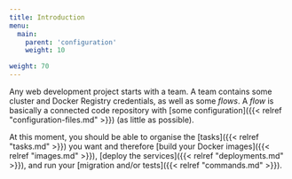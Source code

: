 ```yaml
---
title: Introduction
menu:
  main:
    parent: 'configuration'
    weight: 10

weight: 70
---
```

Any web development project starts with a team. A team contains some cluster and Docker Registry credentials, as well as some _flows_. A _flow_ is basically a connected code repository with [some configuration]({{< relref "configuration-files.md" >}}) (as little as possible).

At this moment, you should be able to organise the [tasks]({{< relref "tasks.md" >}}) you want and therefore [build your Docker images]({{< relref "images.md" >}}), [deploy the services]({{< relref "deployments.md" >}}), and run your [migration and/or tests]({{< relref "commands.md" >}}).
